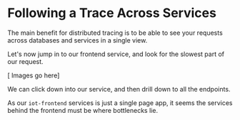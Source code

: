 # Following a Trace Across Services

The main benefit for distributed tracing is to be able to see your requests across databases and services in a single view.

Let's now jump in to our frontend service, and look for the slowest part of our request.

[ Images go here]

We can click down into our service, and then drill down to all the endpoints.

As our `iot-frontend` services is just a single page app, it seems the services behind the frontend must be where bottlenecks lie.

